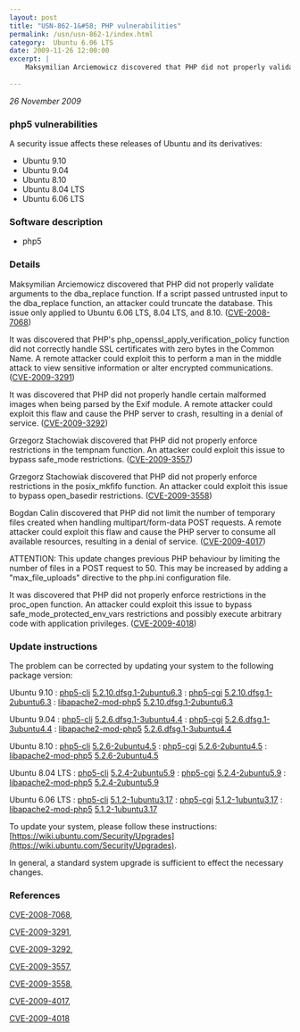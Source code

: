 ```yaml
---
layout: post
title: "USN-862-1&#58; PHP vulnerabilities"
permalink: /usn/usn-862-1/index.html
category:  Ubuntu 6.06 LTS
date: 2009-11-26 12:00:00
excerpt: |
    Maksymilian Arciemowicz discovered that PHP did not properly validate arguments to the dba_replace function. If a script passed untrusted input to the dba_replace function, an attacker could truncate the database. This issue only applied to Ubuntu 6.06 LTS, 8.04 LTS, and 8.10. ([CVE-2008-7068](http://people.ubuntu.com/~ubuntu-security/cve/CVE-2008-7068))
    
--- 
```

 
 

*26 November 2009*

### php5 vulnerabilities

A security issue affects these releases of Ubuntu and its derivatives:

* Ubuntu 9.10
* Ubuntu 9.04
* Ubuntu 8.10
* Ubuntu 8.04 LTS
* Ubuntu 6.06 LTS

### Software description

* php5 

### Details

Maksymilian Arciemowicz discovered that PHP did not properly validate arguments to the dba_replace function. If a script passed untrusted input to the dba_replace function, an attacker could truncate the database. This issue only applied to Ubuntu 6.06 LTS, 8.04 LTS, and 8.10. ([CVE-2008-7068](http://people.ubuntu.com/~ubuntu-security/cve/CVE-2008-7068))

It was discovered that PHP&#39;s php_openssl_apply_verification_policy function did not correctly handle SSL certificates with zero bytes in the Common Name. A remote attacker could exploit this to perform a man in the middle attack to view sensitive information or alter encrypted communications. ([CVE-2009-3291](http://people.ubuntu.com/~ubuntu-security/cve/CVE-2009-3291))

It was discovered that PHP did not properly handle certain malformed images when being parsed by the Exif module. A remote attacker could exploit this flaw and cause the PHP server to crash, resulting in a denial of service. ([CVE-2009-3292](http://people.ubuntu.com/~ubuntu-security/cve/CVE-2009-3292))

Grzegorz Stachowiak discovered that PHP did not properly enforce restrictions in the tempnam function. An attacker could exploit this issue to bypass safe_mode restrictions. ([CVE-2009-3557](http://people.ubuntu.com/~ubuntu-security/cve/CVE-2009-3557))

Grzegorz Stachowiak discovered that PHP did not properly enforce restrictions in the posix_mkfifo function. An attacker could exploit this issue to bypass open_basedir restrictions. ([CVE-2009-3558](http://people.ubuntu.com/~ubuntu-security/cve/CVE-2009-3558))

Bogdan Calin discovered that PHP did not limit the number of temporary files created when handling multipart/form-data POST requests. A remote attacker could exploit this flaw and cause the PHP server to consume all available resources, resulting in a denial of service. ([CVE-2009-4017](http://people.ubuntu.com/~ubuntu-security/cve/CVE-2009-4017))

ATTENTION: This update changes previous PHP behaviour by limiting the number of files in a POST request to 50. This may be increased by adding a &quot;max_file_uploads&quot; directive to the php.ini configuration file.

It was discovered that PHP did not properly enforce restrictions in the proc_open function. An attacker could exploit this issue to bypass safe_mode_protected_env_vars restrictions and possibly execute arbitrary code with application privileges. ([CVE-2009-4018](http://people.ubuntu.com/~ubuntu-security/cve/CVE-2009-4018)) 

### Update instructions

The problem can be corrected by updating your system to the following package version:

Ubuntu 9.10
 : [php5-cli](https://launchpad.net/ubuntu/+source/php5) <span> [5.2.10.dfsg.1-2ubuntu6.3](https://launchpad.net/ubuntu/+source/php5/5.2.10.dfsg.1-2ubuntu6.3) </span> 
 : [php5-cgi](https://launchpad.net/ubuntu/+source/php5) <span> [5.2.10.dfsg.1-2ubuntu6.3](https://launchpad.net/ubuntu/+source/php5/5.2.10.dfsg.1-2ubuntu6.3) </span> 
 : [libapache2-mod-php5](https://launchpad.net/ubuntu/+source/php5) <span> [5.2.10.dfsg.1-2ubuntu6.3](https://launchpad.net/ubuntu/+source/php5/5.2.10.dfsg.1-2ubuntu6.3) </span> 

Ubuntu 9.04
 : [php5-cli](https://launchpad.net/ubuntu/+source/php5) <span> [5.2.6.dfsg.1-3ubuntu4.4](https://launchpad.net/ubuntu/+source/php5/5.2.6.dfsg.1-3ubuntu4.4) </span> 
 : [php5-cgi](https://launchpad.net/ubuntu/+source/php5) <span> [5.2.6.dfsg.1-3ubuntu4.4](https://launchpad.net/ubuntu/+source/php5/5.2.6.dfsg.1-3ubuntu4.4) </span> 
 : [libapache2-mod-php5](https://launchpad.net/ubuntu/+source/php5) <span> [5.2.6.dfsg.1-3ubuntu4.4](https://launchpad.net/ubuntu/+source/php5/5.2.6.dfsg.1-3ubuntu4.4) </span> 

Ubuntu 8.10
 : [php5-cli](https://launchpad.net/ubuntu/+source/php5) <span> [5.2.6-2ubuntu4.5](https://launchpad.net/ubuntu/+source/php5/5.2.6-2ubuntu4.5) </span> 
 : [php5-cgi](https://launchpad.net/ubuntu/+source/php5) <span> [5.2.6-2ubuntu4.5](https://launchpad.net/ubuntu/+source/php5/5.2.6-2ubuntu4.5) </span> 
 : [libapache2-mod-php5](https://launchpad.net/ubuntu/+source/php5) <span> [5.2.6-2ubuntu4.5](https://launchpad.net/ubuntu/+source/php5/5.2.6-2ubuntu4.5) </span> 

Ubuntu 8.04 LTS
 : [php5-cli](https://launchpad.net/ubuntu/+source/php5) <span> [5.2.4-2ubuntu5.9](https://launchpad.net/ubuntu/+source/php5/5.2.4-2ubuntu5.9) </span> 
 : [php5-cgi](https://launchpad.net/ubuntu/+source/php5) <span> [5.2.4-2ubuntu5.9](https://launchpad.net/ubuntu/+source/php5/5.2.4-2ubuntu5.9) </span> 
 : [libapache2-mod-php5](https://launchpad.net/ubuntu/+source/php5) <span> [5.2.4-2ubuntu5.9](https://launchpad.net/ubuntu/+source/php5/5.2.4-2ubuntu5.9) </span> 

Ubuntu 6.06 LTS
 : [php5-cli](https://launchpad.net/ubuntu/+source/php5) <span> [5.1.2-1ubuntu3.17](https://launchpad.net/ubuntu/+source/php5/5.1.2-1ubuntu3.17) </span> 
 : [php5-cgi](https://launchpad.net/ubuntu/+source/php5) <span> [5.1.2-1ubuntu3.17](https://launchpad.net/ubuntu/+source/php5/5.1.2-1ubuntu3.17) </span> 
 : [libapache2-mod-php5](https://launchpad.net/ubuntu/+source/php5) <span> [5.1.2-1ubuntu3.17](https://launchpad.net/ubuntu/+source/php5/5.1.2-1ubuntu3.17) </span> 

To update your system, please follow these instructions: [https://wiki.ubuntu.com/Security/Upgrades](https://wiki.ubuntu.com/Security/Upgrades).

In general, a standard system upgrade is sufficient to effect the necessary changes. 

### References

 
 [CVE-2008-7068](http://people.ubuntu.com/~ubuntu-security/cve/CVE-2008-7068), 

 [CVE-2009-3291](http://people.ubuntu.com/~ubuntu-security/cve/CVE-2009-3291), 

 [CVE-2009-3292](http://people.ubuntu.com/~ubuntu-security/cve/CVE-2009-3292), 

 [CVE-2009-3557](http://people.ubuntu.com/~ubuntu-security/cve/CVE-2009-3557), 

 [CVE-2009-3558](http://people.ubuntu.com/~ubuntu-security/cve/CVE-2009-3558), 

 [CVE-2009-4017](http://people.ubuntu.com/~ubuntu-security/cve/CVE-2009-4017), 

 [CVE-2009-4018](http://people.ubuntu.com/~ubuntu-security/cve/CVE-2009-4018)
 

